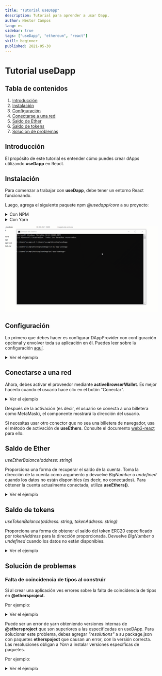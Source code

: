 ```yaml
---
title: "Tutorial useDapp"
description: Tutorial para aprender a usar Dapp.
author: Néstor Campos
lang: es
sidebar: true
tags: ["useDapp", "ethereum", "react"]
skill: beginner
published: 2021-05-30
---
```


# Tutorial useDapp


## Tabla de contenidos
1. [Introducción](#introduccion)
2. [Instalación](#instalacion)
3. [Configuración](#configuracion)
4. [Conectarse a una red](#conectarse)
5. [Saldo de Ether](#ether)
6. [Saldo de tokens](#tokens)
7. [Solución de problemas](#problemas)

## Introducción <a name="introduccion"></a>

El propósito de este tutorial es entender cómo puedes crear dApps utilizando **useDapp** en React.

## Instalación <a name="instalacion"></a>

Para comenzar a trabajar con **useDapp**, debe tener un entorno React funcionando.

Luego, agrega el siguiente paquete npm *@usedapp/core* a su proyecto:

<details>
  <summary>Con NPM</summary>
  
  ```sh
  npm install @usedapp/core
  ```
</details>

<details>
  <summary>Con Yarn</summary>
  
  ```sh
  yarn add @usedapp/core
  ```
</details>

![Instalación NPM](./UseDapp.gif "Instalación con NPM")

## Configuración <a name="configuracion"></a>

Lo primero que debes hacer es configurar DAppProvider con configuración opcional y envolver toda su aplicación en él. Puedes leer sobre la configuración [aquí](https://usedapp.readthedocs.io/en/latest/core.html#config).


<details>
  <summary>Ver el ejemplo</summary>
  
  ```javascript
  <DAppProvider>
    <App /> {/* Contener tu aplicación con el DAppProvider */}
  </DAppProvider>
  ```
</details>


## Conectarse a una red <a name="conectarse"></a>

Ahora, debes activar el proveedor mediante **activeBrowserWallet**. Es mejor hacerlo cuando el usuario hace clic en el botón "Conectar".

<details>
  <summary>Ver el ejemplo</summary>
  
  ```javascript
  export function App() {
    const { activateBrowserWallet, account } = useEthers()
    return (
      <div>
        <div>
          <button onClick={() => activateBrowserWallet()}>Connect</button>
        </div>
        {account && <p>Account: {account}</p>}
      </div>
    )
  }
  ```
</details>

Después de la activación (es decir, el usuario se conecta a una billetera como MetaMask), el componente mostrará la dirección del usuario.

Si necesitas usar otro conector que no sea una billetera de navegador, usa el método de activación de **useEthers**. Consulte el documento [web3-react](https://github.com/NoahZinsmeister/web3-react/tree/v6/docs#overview) para ello.

## Saldo de Ether <a name="ether"></a>

*useEtherBalance(address: string)*

Proporciona una forma de recuperar el saldo de la cuenta. Toma la dirección de la cuenta como argumento y devuelve *BigNumber* o *undefined* cuando los datos no están disponibles (es decir, no conectados). Para obtener la cuenta actualmente conectada, utiliza **useEthers()**.


<details>
  <summary>Ver el ejemplo</summary>
  
  ```javascript
  import { formatEther } from '@ethersproject/units'

  export function EtherBalance() {
    const { account } = useEthers()
    const etherBalance = useEtherBalance(account)

    return (
      <div>
        {etherBalance && <p>Balance: {formatEther(etherBalance)}</p>}
      </div>
    )
  }
  ```
</details>

## Saldo de tokens <a name="tokens"></a>

*useTokenBalance(address: string, tokenAddress: string)*

Proporciona una forma de obtener el saldo del token ERC20 especificado por *tokenAddress* para la dirección proporcionada. Devuelve *BigNumber* o *undefined* cuando los datos no están disponibles.

<details>
  <summary>Ver el ejemplo</summary>
  
  ```javascript
  import { formatUnits } from '@ethersproject/units'

  const DAI = '0x6b175474e89094c44da98b954eedeac495271d0f'

  export function TokenBalance() {
    const { account } = useEthers()
    const tokenBalance = useTokenBalance(DAI, account)

    return (
      <div>
        {tokenBalance && <p>Balance: {formatUnits(tokenBalance, 18)}</p>}
      </div>
    )
  }
  ```
</details>

## Solución de problemas <a name="problemas"></a>

### Falta de coincidencia de tipos al construir
Si al crear una aplicación ves errores sobre la falta de coincidencia de tipos en **@ethersproject**.

Por ejemplo:

<details>
  <summary>Ver el ejemplo</summary>
  
  ```console
  $ yarn build
    yarn run v1.22.10
    $ tsc --noEmit && rimraf build && webpack --mode production --progress
    src/components/Transactions/Forms.tsx:12:52 - error TS2345: Argument of type 'Interface' is not assignable to parameter of type 'ContractInterface'.
      Property 'getError' is missing in type 'import("github.com/ethworks/usedapp/packages/example/node_modules/@ethersproject/abi/lib/interface").Interface' but required in type 'import("github.com/ethworks/usedapp/packages/example/node_modules/@ethersproject/contracts/node_modules/@ethersproject/abi/lib/interface").Interface'.

    12 const contract = new Contract(wethContractAddress, wethInterface)
                                                          ~~~~~~~~~~~~~

      node_modules/@ethersproject/contracts/node_modules/@ethersproject/abi/lib/interface.d.ts:53:5
        53     getError(nameOrSignatureOrSighash: string): ErrorFragment;
              ~~~~~~~~
        'getError' is declared here.


    Found 1 error.

    error Command failed with exit code 2.
    info Visit https://yarnpkg.com/en/docs/cli/run for documentation about this command.
  ```
</details>

Puede ser un error de yarn obteniendo versiones internas de **@ethersproject** que son superiores a las especificadas en useDApp. Para solucionar este problema, debes agregar *"resolutions"* a su package.json con paquetes **etherspoject** que causan un error, con la versión correcta. Las resoluciones obligan a *Yarn* a instalar versiones específicas de paquetes.

Por ejemplo:

<details>
  <summary>Ver el ejemplo</summary>
  
  ```json
  "resolutions": {
      "@ethersproject/abi": "5.2.0",
      "@ethersproject/contracts": "5.2.0"
    }
  ```
</details>


